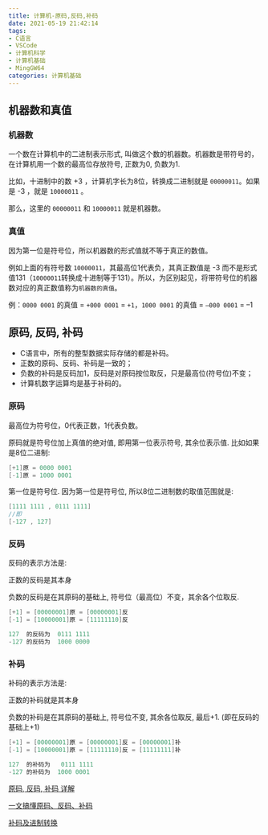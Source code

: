 ```yaml
---
title: 计算机-原码,反码,补码
date: 2021-05-19 21:42:14
tags:
- C语言
- VSCode
- 计算机科学
- 计算机基础
- MingGW64
categories: 计算机基础
---
```


## 机器数和真值

###  机器数

一个数在计算机中的二进制表示形式,  叫做这个数的机器数。机器数是带符号的，在计算机用一个数的最高位存放符号, 正数为0, 负数为1.

比如，十进制中的数 +3 ，计算机字长为8位，转换成二进制就是 `00000011`。如果是 -3 ，就是 `10000011` 。

那么，这里的 `00000011` 和 `10000011` 就是机器数。

### 真值

因为第一位是符号位，所以机器数的形式值就不等于真正的数值。

例如上面的有符号数 `10000011`，其最高位1代表负，其真正数值是 -3 而不是形式值131（`10000011`转换成十进制等于131）。所以，为区别起见，将带符号位的机器数对应的真正数值称为`机器数的真值`。

例：`0000 0001` 的真值 = `+000 0001` = `+1`，`1000 0001` 的真值 = `–000 0001` = –1

## 原码, 反码, 补码

* C语言中，所有的整型数据实际存储的都是补码。
* 正数的原码、反码、补码是一致的；
* 负数的补码是反码加1，反码是对原码按位取反，只是最高位(符号位)不变；
* 计算机数字运算均是基于补码的。

### 原码

最高位为符号位，0代表正数，1代表负数。

原码就是符号位加上真值的绝对值, 即用第一位表示符号, 其余位表示值. 比如如果是8位二进制:

```c
[+1]原 = 0000 0001
[-1]原 = 1000 0001
```

第一位是符号位. 因为第一位是符号位, 所以8位二进制数的取值范围就是:

```c
[1111 1111 , 0111 1111]
//即
[-127 , 127]
```

### 反码

反码的表示方法是:

正数的反码是其本身

负数的反码是在其原码的基础上, 符号位（最高位）不变，其余各个位取反.

```c
[+1] = [00000001]原 = [00000001]反
[-1] = [10000001]原 = [11111110]反

127  的反码为  0111 1111
-127 的反码为  1000 0000
```

### 补码

补码的表示方法是:

正数的补码就是其本身

负数的补码是在其原码的基础上, 符号位不变, 其余各位取反, 最后+1. (即在反码的基础上+1)

```c
[+1] = [00000001]原 = [00000001]反 = [00000001]补
[-1] = [10000001]原 = [11111110]反 = [11111111]补

127  的补码为   0111 1111
-127 的补码为  1000 0001
```

[原码, 反码, 补码 详解](https://www.cnblogs.com/zhangziqiu/archive/2011/03/30/ComputerCode.html)

[一文搞懂原码、反码、补码](https://www.jianshu.com/p/36ec7a047f29)

[补码及进制转换](http://c.biancheng.net/view/3318.html)